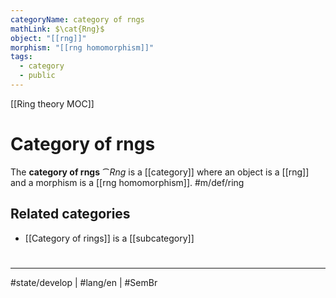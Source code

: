 ```yaml
---
categoryName: category of rngs
mathLink: $\cat{Rng}$
object: "[[rng]]"
morphism: "[[rng homomorphism]]"
tags:
  - category
  - public
---
```

[[Ring theory MOC]]
# Category of rngs

The **category of rngs** $\cat{Rng}$ is a [[category]] where
an object is a [[rng]]
and a morphism is a [[rng homomorphism]]. #m/def/ring 

## Related categories

- [[Category of rings]] is a [[subcategory]]

#
---
#state/develop | #lang/en | #SemBr
